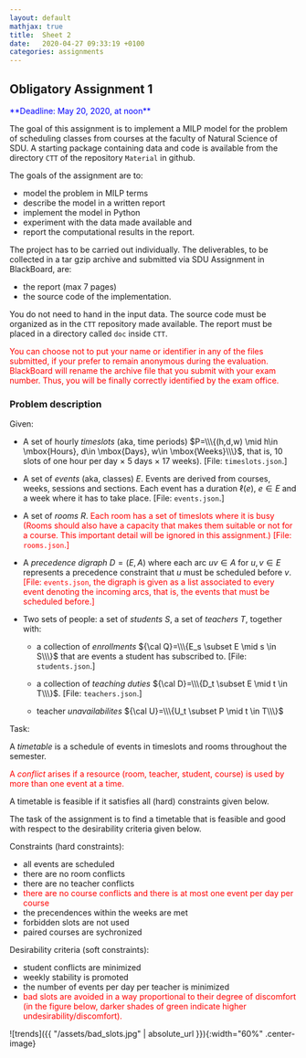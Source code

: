 ```yaml
---
layout: default
mathjax: true
title:  Sheet 2
date:   2020-04-27 09:33:19 +0100
categories: assignments
---
```




## Obligatory Assignment 1


<div style="float: center">
<span style="color: blue">
**Deadline: May 20, 2020, at noon**
</span>
</div>

The goal of this assignment is to implement a MILP model for the
problem of scheduling classes from courses at the faculty of Natural
Science of SDU.  A starting package containing data and code is
available from the directory `CTT` of the repository `Material` in
github.

The goals of the assignment are to:

- model the problem in MILP terms
- describe the model in a written report
- implement the model in Python
- experiment with the data made available and
- report the computational results in the report.  

The project has to be carried out individually. The deliverables, to be
collected in a tar gzip archive and submitted via SDU Assignment in
BlackBoard, are:

- the report (max 7 pages)
- the source code of the implementation.

You do not need to hand in the input data. The source code must be
organized as in the `CTT` repository made available. The report must
be placed in a directory called `doc` inside `CTT`.

<span style="color: red"> You can choose not to put your name or
identifier in any of the files submitted, if your prefer to remain
anonymous during the evaluation. BlackBoard will rename the archive
file that you submit with your exam number. Thus, you will be finally
correctly identified by the exam office. </span>

### Problem description

Given:

- A set of hourly *timeslots* (aka, time periods) $P=\\\{(h,d,w) \mid
    h\in \mbox{Hours}, d\in \mbox{Days}, w\in \mbox{Weeks}\\\}$, that
    is, 10 slots of one hour per day $\times$ 5 days $\times$ 17
    weeks). [File: `timeslots.json`.]

- A set of *events* (aka, classes) $E$. Events are derived from courses,
    weeks, sessions and sections.  Each event has a duration
    $\ell(e)$, $e \in E$ and a week where it has to take place. [File:
    `events.json`.]

- A set of *rooms* $R$. <span style="color: red">Each room has a set
  of timeslots where it is busy (Rooms
  should also have a capacity that makes them suitable or not for a
  course. This important detail will be ignored in this assignment.) [File: `rooms.json`.]</span>

- A *precedence digraph* $D=(E,A)$ where each arc $uv \in A$
    for $u,v \in E$ represents a precedence constraint that $u$ must be
    scheduled before $v$. <span style="color: red">[File: `events.json`, the digraph is given as a list associated to every event denoting the incoming arcs, that is, the events that must be scheduled before.]</span> 

- Two sets of people: a set of *students* $S$, a set of
    *teachers* $T$, together with:

    - a collection of *enrollments* ${\cal Q}=\\\{E_s \subset E \mid s \in
    S\\\}$ that are events a student has subscribed to. [File: `students.json`.]

    - a collection of *teaching duties* ${\cal D}=\\\{D_t \subset E \mid t \in
  T\\\}$. [File: `teachers.json`.] 

    - teacher *unavailabilites* ${\cal U}=\\\{U_t \subset P \mid t \in  T\\\}$


<!--
- *Preassignments*: schedule of mandatory courses $M=\{(e,r,p) \mid e \in E, r\in R,
    p\in P\}$
-->


Task:

A *timetable* is a schedule of events in timeslots and rooms
throughout the semester.

<span style="color: red">A *conflict* arises if a resource (room,
teacher, student, course) is used by more than one event at a
time.</span>

A timetable is feasible if it satisfies all (hard) constraints given
below.

The task of the assignment is to find a timetable that is feasible and
good with respect to the desirability criteria given below.




Constraints (hard constraints):

- all events are scheduled
- there are no room conflicts
- there are no teacher conflicts
- <span style="color: red">there are no course conflicts and there is at most one event per day per course</span>
- the precendences within the weeks are met
- forbidden slots are not used
- paired courses are sychronized 


Desirability criteria (soft constraints):

- student conflicts are minimized 
- weekly stability is promoted
- the number of events per day per teacher is minimized 
- <span style="color: red">bad slots are avoided in a way proportional to their degree of discomfort (in the figure below, darker shades of green indicate higher undesirability/discomfort).</span>


![trends]({{ "/assets/bad_slots.jpg" | absolute_url }}){:width="60%" .center-image}

